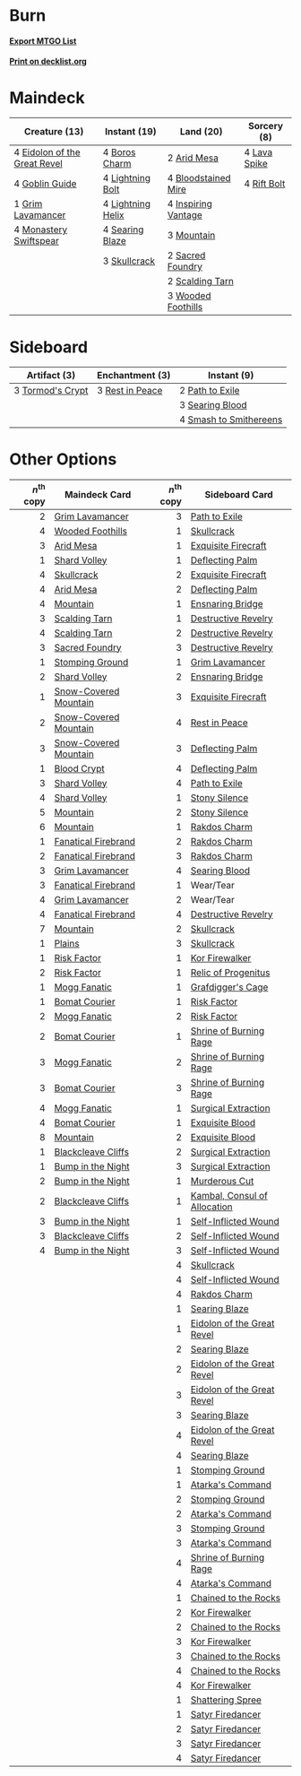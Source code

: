 # Burn

#### [Export MTGO List](../collection/Burn/Burn.txt)
#### [Print on decklist.org](http://decklist.org/?deckmain=2%09Arid%20Mesa%0A4%09Bloodstained%20Mire%0A4%09Boros%20Charm%0A4%09Eidolon%20of%20the%20Great%20Revel%0A4%09Goblin%20Guide%0A1%09Grim%20Lavamancer%0A4%09Inspiring%20Vantage%0A4%09Lava%20Spike%0A4%09Lightning%20Bolt%0A4%09Lightning%20Helix%0A4%09Monastery%20Swiftspear%0A3%09Mountain%0A4%09Rift%20Bolt%0A2%09Sacred%20Foundry%0A2%09Scalding%20Tarn%0A4%09Searing%20Blaze%0A3%09Skullcrack%0A3%09Wooded%20Foothills&deckside=2%09Path%20to%20Exile%0A3%09Rest%20in%20Peace%0A3%09Searing%20Blood%0A4%09Smash%20to%20Smithereens%0A3%09Tormod's%20Crypt)
# Maindeck

|                                             Creature (13)                                             |                                        Instant (19)                                        |                                          Land (20)                                           |                                      Sorcery (8)                                      |
|-------------------------------------------------------------------------------------------------------|--------------------------------------------------------------------------------------------|----------------------------------------------------------------------------------------------|---------------------------------------------------------------------------------------|
|4 [Eidolon of the Great Revel](http://gatherer.wizards.com/Pages/Card/Details.aspx?multiverseid=442117)|4 [Boros Charm](http://gatherer.wizards.com/Pages/Card/Details.aspx?multiverseid=442188)    |2 [Arid Mesa](http://gatherer.wizards.com/Pages/Card/Details.aspx?multiverseid=426054)        |4 [Lava Spike](http://gatherer.wizards.com/Pages/Card/Details.aspx?multiverseid=370409)|
|4 [Goblin Guide](http://gatherer.wizards.com/Pages/Card/Details.aspx?multiverseid=425921)              |4 [Lightning Bolt](http://gatherer.wizards.com/Pages/Card/Details.aspx?multiverseid=234704) |4 [Bloodstained Mire](http://gatherer.wizards.com/Pages/Card/Details.aspx?multiverseid=405094)|4 [Rift Bolt](http://gatherer.wizards.com/Pages/Card/Details.aspx?multiverseid=370469) |
|1 [Grim Lavamancer](http://gatherer.wizards.com/Pages/Card/Details.aspx?multiverseid=234706)           |4 [Lightning Helix](http://gatherer.wizards.com/Pages/Card/Details.aspx?multiverseid=205361)|4 [Inspiring Vantage](http://gatherer.wizards.com/Pages/Card/Details.aspx?multiverseid=417819)|                                                                                       |
|4 [Monastery Swiftspear](http://gatherer.wizards.com/Pages/Card/Details.aspx?multiverseid=438706)      |4 [Searing Blaze](http://gatherer.wizards.com/Pages/Card/Details.aspx?multiverseid=270873)  |3 [Mountain](http://gatherer.wizards.com/Pages/Card/Details.aspx?multiverseid=439604)         |                                                                                       |
|                                                                                                       |3 [Skullcrack](http://gatherer.wizards.com/Pages/Card/Details.aspx?multiverseid=366238)     |2 [Sacred Foundry](http://gatherer.wizards.com/Pages/Card/Details.aspx?multiverseid=405106)   |                                                                                       |
|                                                                                                       |                                                                                            |2 [Scalding Tarn](http://gatherer.wizards.com/Pages/Card/Details.aspx?multiverseid=426069)    |                                                                                       |
|                                                                                                       |                                                                                            |3 [Wooded Foothills](http://gatherer.wizards.com/Pages/Card/Details.aspx?multiverseid=405116) |                                                                                       |


# Sideboard

|                                       Artifact (3)                                        |                                     Enchantment (3)                                      |                                           Instant (9)                                           |
|-------------------------------------------------------------------------------------------|------------------------------------------------------------------------------------------|-------------------------------------------------------------------------------------------------|
|3 [Tormod's Crypt](http://gatherer.wizards.com/Pages/Card/Details.aspx?multiverseid=389723)|3 [Rest in Peace](http://gatherer.wizards.com/Pages/Card/Details.aspx?multiverseid=442021)|2 [Path to Exile](http://gatherer.wizards.com/Pages/Card/Details.aspx?multiverseid=370408)       |
|                                                                                           |                                                                                          |3 [Searing Blood](http://gatherer.wizards.com/Pages/Card/Details.aspx?multiverseid=378483)       |
|                                                                                           |                                                                                          |4 [Smash to Smithereens](http://gatherer.wizards.com/Pages/Card/Details.aspx?multiverseid=397795)|


# Other Options

|*n*<sup>th</sup> copy|                                         Maindeck Card                                          |*n*<sup>th</sup> copy|                                            Sideboard Card                                             |
|--------------------:|------------------------------------------------------------------------------------------------|--------------------:|-------------------------------------------------------------------------------------------------------|
|                    2|[Grim Lavamancer](http://gatherer.wizards.com/Pages/Card/Details.aspx?multiverseid=234706)      |                    3|[Path to Exile](http://gatherer.wizards.com/Pages/Card/Details.aspx?multiverseid=370408)               |
|                    4|[Wooded Foothills](http://gatherer.wizards.com/Pages/Card/Details.aspx?multiverseid=405116)     |                    1|[Skullcrack](http://gatherer.wizards.com/Pages/Card/Details.aspx?multiverseid=366238)                  |
|                    3|[Arid Mesa](http://gatherer.wizards.com/Pages/Card/Details.aspx?multiverseid=426054)            |                    1|[Exquisite Firecraft](http://gatherer.wizards.com/Pages/Card/Details.aspx?multiverseid=398513)         |
|                    1|[Shard Volley](http://gatherer.wizards.com/Pages/Card/Details.aspx?multiverseid=152837)         |                    1|[Deflecting Palm](http://gatherer.wizards.com/Pages/Card/Details.aspx?multiverseid=386516)             |
|                    4|[Skullcrack](http://gatherer.wizards.com/Pages/Card/Details.aspx?multiverseid=366238)           |                    2|[Exquisite Firecraft](http://gatherer.wizards.com/Pages/Card/Details.aspx?multiverseid=398513)         |
|                    4|[Arid Mesa](http://gatherer.wizards.com/Pages/Card/Details.aspx?multiverseid=426054)            |                    2|[Deflecting Palm](http://gatherer.wizards.com/Pages/Card/Details.aspx?multiverseid=386516)             |
|                    4|[Mountain](http://gatherer.wizards.com/Pages/Card/Details.aspx?multiverseid=439604)             |                    1|[Ensnaring Bridge](http://gatherer.wizards.com/Pages/Card/Details.aspx?multiverseid=442213)            |
|                    3|[Scalding Tarn](http://gatherer.wizards.com/Pages/Card/Details.aspx?multiverseid=426069)        |                    1|[Destructive Revelry](http://gatherer.wizards.com/Pages/Card/Details.aspx?multiverseid=373351)         |
|                    4|[Scalding Tarn](http://gatherer.wizards.com/Pages/Card/Details.aspx?multiverseid=426069)        |                    2|[Destructive Revelry](http://gatherer.wizards.com/Pages/Card/Details.aspx?multiverseid=373351)         |
|                    3|[Sacred Foundry](http://gatherer.wizards.com/Pages/Card/Details.aspx?multiverseid=405106)       |                    3|[Destructive Revelry](http://gatherer.wizards.com/Pages/Card/Details.aspx?multiverseid=373351)         |
|                    1|[Stomping Ground](http://gatherer.wizards.com/Pages/Card/Details.aspx?multiverseid=405110)      |                    1|[Grim Lavamancer](http://gatherer.wizards.com/Pages/Card/Details.aspx?multiverseid=234706)             |
|                    2|[Shard Volley](http://gatherer.wizards.com/Pages/Card/Details.aspx?multiverseid=152837)         |                    2|[Ensnaring Bridge](http://gatherer.wizards.com/Pages/Card/Details.aspx?multiverseid=442213)            |
|                    1|[Snow-Covered Mountain](http://gatherer.wizards.com/Pages/Card/Details.aspx?multiverseid=184814)|                    3|[Exquisite Firecraft](http://gatherer.wizards.com/Pages/Card/Details.aspx?multiverseid=398513)         |
|                    2|[Snow-Covered Mountain](http://gatherer.wizards.com/Pages/Card/Details.aspx?multiverseid=184814)|                    4|[Rest in Peace](http://gatherer.wizards.com/Pages/Card/Details.aspx?multiverseid=442021)               |
|                    3|[Snow-Covered Mountain](http://gatherer.wizards.com/Pages/Card/Details.aspx?multiverseid=184814)|                    3|[Deflecting Palm](http://gatherer.wizards.com/Pages/Card/Details.aspx?multiverseid=386516)             |
|                    1|[Blood Crypt](http://gatherer.wizards.com/Pages/Card/Details.aspx?multiverseid=405093)          |                    4|[Deflecting Palm](http://gatherer.wizards.com/Pages/Card/Details.aspx?multiverseid=386516)             |
|                    3|[Shard Volley](http://gatherer.wizards.com/Pages/Card/Details.aspx?multiverseid=152837)         |                    4|[Path to Exile](http://gatherer.wizards.com/Pages/Card/Details.aspx?multiverseid=370408)               |
|                    4|[Shard Volley](http://gatherer.wizards.com/Pages/Card/Details.aspx?multiverseid=152837)         |                    1|[Stony Silence](http://gatherer.wizards.com/Pages/Card/Details.aspx?multiverseid=425850)               |
|                    5|[Mountain](http://gatherer.wizards.com/Pages/Card/Details.aspx?multiverseid=439604)             |                    2|[Stony Silence](http://gatherer.wizards.com/Pages/Card/Details.aspx?multiverseid=425850)               |
|                    6|[Mountain](http://gatherer.wizards.com/Pages/Card/Details.aspx?multiverseid=439604)             |                    1|[Rakdos Charm](http://gatherer.wizards.com/Pages/Card/Details.aspx?multiverseid=433122)                |
|                    1|[Fanatical Firebrand](http://gatherer.wizards.com/Pages/Card/Details.aspx?multiverseid=439758)  |                    2|[Rakdos Charm](http://gatherer.wizards.com/Pages/Card/Details.aspx?multiverseid=433122)                |
|                    2|[Fanatical Firebrand](http://gatherer.wizards.com/Pages/Card/Details.aspx?multiverseid=439758)  |                    3|[Rakdos Charm](http://gatherer.wizards.com/Pages/Card/Details.aspx?multiverseid=433122)                |
|                    3|[Grim Lavamancer](http://gatherer.wizards.com/Pages/Card/Details.aspx?multiverseid=234706)      |                    4|[Searing Blood](http://gatherer.wizards.com/Pages/Card/Details.aspx?multiverseid=378483)               |
|                    3|[Fanatical Firebrand](http://gatherer.wizards.com/Pages/Card/Details.aspx?multiverseid=439758)  |                    1|Wear/Tear                                                                                              |
|                    4|[Grim Lavamancer](http://gatherer.wizards.com/Pages/Card/Details.aspx?multiverseid=234706)      |                    2|Wear/Tear                                                                                              |
|                    4|[Fanatical Firebrand](http://gatherer.wizards.com/Pages/Card/Details.aspx?multiverseid=439758)  |                    4|[Destructive Revelry](http://gatherer.wizards.com/Pages/Card/Details.aspx?multiverseid=373351)         |
|                    7|[Mountain](http://gatherer.wizards.com/Pages/Card/Details.aspx?multiverseid=439604)             |                    2|[Skullcrack](http://gatherer.wizards.com/Pages/Card/Details.aspx?multiverseid=366238)                  |
|                    1|[Plains](http://gatherer.wizards.com/Pages/Card/Details.aspx?multiverseid=439601)               |                    3|[Skullcrack](http://gatherer.wizards.com/Pages/Card/Details.aspx?multiverseid=366238)                  |
|                    1|[Risk Factor](http://gatherer.wizards.com/Pages/Card/Details.aspx?multiverseid=452863)          |                    1|[Kor Firewalker](http://gatherer.wizards.com/Pages/Card/Details.aspx?multiverseid=442010)              |
|                    2|[Risk Factor](http://gatherer.wizards.com/Pages/Card/Details.aspx?multiverseid=452863)          |                    1|[Relic of Progenitus](http://gatherer.wizards.com/Pages/Card/Details.aspx?multiverseid=205326)         |
|                    1|[Mogg Fanatic](http://gatherer.wizards.com/Pages/Card/Details.aspx?multiverseid=234699)         |                    1|[Grafdigger's Cage](http://gatherer.wizards.com/Pages/Card/Details.aspx?multiverseid=426046)           |
|                    1|[Bomat Courier](http://gatherer.wizards.com/Pages/Card/Details.aspx?multiverseid=417772)        |                    1|[Risk Factor](http://gatherer.wizards.com/Pages/Card/Details.aspx?multiverseid=452863)                 |
|                    2|[Mogg Fanatic](http://gatherer.wizards.com/Pages/Card/Details.aspx?multiverseid=234699)         |                    2|[Risk Factor](http://gatherer.wizards.com/Pages/Card/Details.aspx?multiverseid=452863)                 |
|                    2|[Bomat Courier](http://gatherer.wizards.com/Pages/Card/Details.aspx?multiverseid=417772)        |                    1|[Shrine of Burning Rage](http://gatherer.wizards.com/Pages/Card/Details.aspx?multiverseid=218018)      |
|                    3|[Mogg Fanatic](http://gatherer.wizards.com/Pages/Card/Details.aspx?multiverseid=234699)         |                    2|[Shrine of Burning Rage](http://gatherer.wizards.com/Pages/Card/Details.aspx?multiverseid=218018)      |
|                    3|[Bomat Courier](http://gatherer.wizards.com/Pages/Card/Details.aspx?multiverseid=417772)        |                    3|[Shrine of Burning Rage](http://gatherer.wizards.com/Pages/Card/Details.aspx?multiverseid=218018)      |
|                    4|[Mogg Fanatic](http://gatherer.wizards.com/Pages/Card/Details.aspx?multiverseid=234699)         |                    1|[Surgical Extraction](http://gatherer.wizards.com/Pages/Card/Details.aspx?multiverseid=397706)         |
|                    4|[Bomat Courier](http://gatherer.wizards.com/Pages/Card/Details.aspx?multiverseid=417772)        |                    1|[Exquisite Blood](http://gatherer.wizards.com/Pages/Card/Details.aspx?multiverseid=240134)             |
|                    8|[Mountain](http://gatherer.wizards.com/Pages/Card/Details.aspx?multiverseid=439604)             |                    2|[Exquisite Blood](http://gatherer.wizards.com/Pages/Card/Details.aspx?multiverseid=240134)             |
|                    1|[Blackcleave Cliffs](http://gatherer.wizards.com/Pages/Card/Details.aspx?multiverseid=209401)   |                    2|[Surgical Extraction](http://gatherer.wizards.com/Pages/Card/Details.aspx?multiverseid=397706)         |
|                    1|[Bump in the Night](http://gatherer.wizards.com/Pages/Card/Details.aspx?multiverseid=368490)    |                    3|[Surgical Extraction](http://gatherer.wizards.com/Pages/Card/Details.aspx?multiverseid=397706)         |
|                    2|[Bump in the Night](http://gatherer.wizards.com/Pages/Card/Details.aspx?multiverseid=368490)    |                    1|[Murderous Cut](http://gatherer.wizards.com/Pages/Card/Details.aspx?multiverseid=386613)               |
|                    2|[Blackcleave Cliffs](http://gatherer.wizards.com/Pages/Card/Details.aspx?multiverseid=209401)   |                    1|[Kambal, Consul of Allocation](http://gatherer.wizards.com/Pages/Card/Details.aspx?multiverseid=417756)|
|                    3|[Bump in the Night](http://gatherer.wizards.com/Pages/Card/Details.aspx?multiverseid=368490)    |                    1|[Self-Inflicted Wound](http://gatherer.wizards.com/Pages/Card/Details.aspx?multiverseid=394686)        |
|                    3|[Blackcleave Cliffs](http://gatherer.wizards.com/Pages/Card/Details.aspx?multiverseid=209401)   |                    2|[Self-Inflicted Wound](http://gatherer.wizards.com/Pages/Card/Details.aspx?multiverseid=394686)        |
|                    4|[Bump in the Night](http://gatherer.wizards.com/Pages/Card/Details.aspx?multiverseid=368490)    |                    3|[Self-Inflicted Wound](http://gatherer.wizards.com/Pages/Card/Details.aspx?multiverseid=394686)        |
|                     |                                                                                                |                    4|[Skullcrack](http://gatherer.wizards.com/Pages/Card/Details.aspx?multiverseid=366238)                  |
|                     |                                                                                                |                    4|[Self-Inflicted Wound](http://gatherer.wizards.com/Pages/Card/Details.aspx?multiverseid=394686)        |
|                     |                                                                                                |                    4|[Rakdos Charm](http://gatherer.wizards.com/Pages/Card/Details.aspx?multiverseid=433122)                |
|                     |                                                                                                |                    1|[Searing Blaze](http://gatherer.wizards.com/Pages/Card/Details.aspx?multiverseid=270873)               |
|                     |                                                                                                |                    1|[Eidolon of the Great Revel](http://gatherer.wizards.com/Pages/Card/Details.aspx?multiverseid=442117)  |
|                     |                                                                                                |                    2|[Searing Blaze](http://gatherer.wizards.com/Pages/Card/Details.aspx?multiverseid=270873)               |
|                     |                                                                                                |                    2|[Eidolon of the Great Revel](http://gatherer.wizards.com/Pages/Card/Details.aspx?multiverseid=442117)  |
|                     |                                                                                                |                    3|[Eidolon of the Great Revel](http://gatherer.wizards.com/Pages/Card/Details.aspx?multiverseid=442117)  |
|                     |                                                                                                |                    3|[Searing Blaze](http://gatherer.wizards.com/Pages/Card/Details.aspx?multiverseid=270873)               |
|                     |                                                                                                |                    4|[Eidolon of the Great Revel](http://gatherer.wizards.com/Pages/Card/Details.aspx?multiverseid=442117)  |
|                     |                                                                                                |                    4|[Searing Blaze](http://gatherer.wizards.com/Pages/Card/Details.aspx?multiverseid=270873)               |
|                     |                                                                                                |                    1|[Stomping Ground](http://gatherer.wizards.com/Pages/Card/Details.aspx?multiverseid=405110)             |
|                     |                                                                                                |                    1|[Atarka's Command](http://gatherer.wizards.com/Pages/Card/Details.aspx?multiverseid=394502)            |
|                     |                                                                                                |                    2|[Stomping Ground](http://gatherer.wizards.com/Pages/Card/Details.aspx?multiverseid=405110)             |
|                     |                                                                                                |                    2|[Atarka's Command](http://gatherer.wizards.com/Pages/Card/Details.aspx?multiverseid=394502)            |
|                     |                                                                                                |                    3|[Stomping Ground](http://gatherer.wizards.com/Pages/Card/Details.aspx?multiverseid=405110)             |
|                     |                                                                                                |                    3|[Atarka's Command](http://gatherer.wizards.com/Pages/Card/Details.aspx?multiverseid=394502)            |
|                     |                                                                                                |                    4|[Shrine of Burning Rage](http://gatherer.wizards.com/Pages/Card/Details.aspx?multiverseid=218018)      |
|                     |                                                                                                |                    4|[Atarka's Command](http://gatherer.wizards.com/Pages/Card/Details.aspx?multiverseid=394502)            |
|                     |                                                                                                |                    1|[Chained to the Rocks](http://gatherer.wizards.com/Pages/Card/Details.aspx?multiverseid=373521)        |
|                     |                                                                                                |                    2|[Kor Firewalker](http://gatherer.wizards.com/Pages/Card/Details.aspx?multiverseid=442010)              |
|                     |                                                                                                |                    2|[Chained to the Rocks](http://gatherer.wizards.com/Pages/Card/Details.aspx?multiverseid=373521)        |
|                     |                                                                                                |                    3|[Kor Firewalker](http://gatherer.wizards.com/Pages/Card/Details.aspx?multiverseid=442010)              |
|                     |                                                                                                |                    3|[Chained to the Rocks](http://gatherer.wizards.com/Pages/Card/Details.aspx?multiverseid=373521)        |
|                     |                                                                                                |                    4|[Chained to the Rocks](http://gatherer.wizards.com/Pages/Card/Details.aspx?multiverseid=373521)        |
|                     |                                                                                                |                    4|[Kor Firewalker](http://gatherer.wizards.com/Pages/Card/Details.aspx?multiverseid=442010)              |
|                     |                                                                                                |                    1|[Shattering Spree](http://gatherer.wizards.com/Pages/Card/Details.aspx?multiverseid=97233)             |
|                     |                                                                                                |                    1|[Satyr Firedancer](http://gatherer.wizards.com/Pages/Card/Details.aspx?multiverseid=378480)            |
|                     |                                                                                                |                    2|[Satyr Firedancer](http://gatherer.wizards.com/Pages/Card/Details.aspx?multiverseid=378480)            |
|                     |                                                                                                |                    3|[Satyr Firedancer](http://gatherer.wizards.com/Pages/Card/Details.aspx?multiverseid=378480)            |
|                     |                                                                                                |                    4|[Satyr Firedancer](http://gatherer.wizards.com/Pages/Card/Details.aspx?multiverseid=378480)            |

